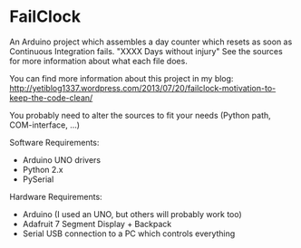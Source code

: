 FailClock
=========

An Arduino project which assembles a day counter which resets as soon as Continuous Integration fails. "XXXX Days without injury"
See the sources for more information about what each file does.

You can find more information about this project in my blog:
http://yetiblog1337.wordpress.com/2013/07/20/failclock-motivation-to-keep-the-code-clean/

You probably need to alter the sources to fit your needs (Python path, COM-interface, ...)

Software Requirements:
- Arduino UNO drivers
- Python 2.x
- PySerial

Hardware Requirements:
- Arduino (I used an UNO, but others will probably work too)
- Adafruit 7 Segment Display + Backpack
- Serial USB connection to a PC which controls everything

